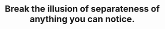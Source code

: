 ---
title: Break the illusion of separateness of anything you can notice.
tags: mindfulness waking-up non-dual
consciousness: true
order: 6
selfbreak: true
selfbreakorder: 7
---